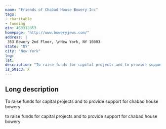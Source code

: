 ```yaml
---
name: "Friends of Chabad House Bowery Inc"
tags:
- charitable
- funding
ein: 463312853
homepage: "http://www.boweryjews.com/"
address: |
 353 Bowery 2nd Floor, \nNew York, NY 10003
state: "NY"
city: "New York"
lng: 
lat: 
description: "To raise funds for capital projects and to provide support for chabad house bowery"
is_501c3: X
---
```


## Long description

To raise funds for capital projects and to provide support for chabad house bowery
  
  to raise funds for capital projects and to provide support for chabad house bowery
